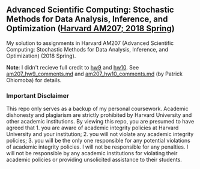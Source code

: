 ## Advanced Scientific Computing: Stochastic Methods for Data Analysis, Inference, and Optimization ([Harvard AM207; 2018 Spring](https://am207.github.io/2018spring/))
My solution to assignments in Harvard AM207 (Advanced Scientific Computing: Stochastic Methods for Data Analysis, Inference, and Optimization) (2018 Spring).

**Note**: I didn't recieve full credit to [hw9](https://github.com/xuwd11/am207_hws/tree/master/hw9) and [hw10](https://github.com/xuwd11/am207_hws/tree/master/hw10). See [am207_hw9_comments.md](https://github.com/xuwd11/am207_hws/blob/master/hw9/am207_hw9_comments.md) and [am207_hw10_comments.md](https://github.com/xuwd11/am207_hws/blob/master/hw10/am207_hw10_comments.md) (by Patrick Ohiomoba) for details.

### Important Disclaimer
This repo only serves as a backup of my personal coursework. Academic dishonesty and plagiarism are strictly prohibited by Harvard University and other academic institutions. By viewing this repo, you are presumed to have agreed that 1. you are aware of academic integrity policies at Harvard University and your institution; 2. you will not violate any academic integrity policies; 3. you will be the only one responsible for any potential violations of academic integrity policies. I will not be responsible for any penalties. I will not be responsible by any academic institutions for violating their academic policies or providing unsolicited assistance to their students.
